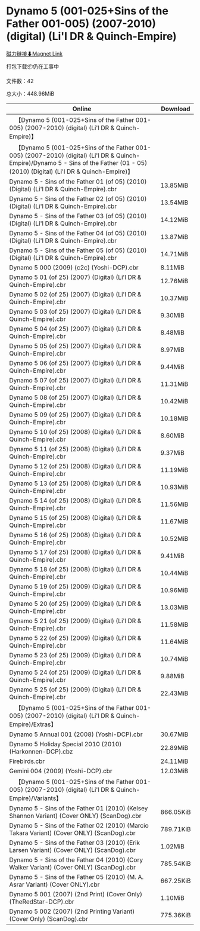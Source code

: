# Dynamo 5 (001-025+Sins of the Father 001-005) (2007-2010) (digital) (Li'l DR & Quinch-Empire)

[磁力链接⬇Magnet Link](magnet:?xt=urn:btih:fe82797b290033cac39723f00fdd4d440e7182a9&dn=Dynamo%205%20%28001-025%2BSins%20of%20the%20Father%20001-005%29%20%282007-2010%29%20%28digital%29%20%28Li%27l%20DR%20%26%20Quinch-Empire%29)

打包下载📦仍在工事中

文件数：42

总大小：448.96MiB

Online | Download
--- | ---
&emsp;【Dynamo 5 (001-025+Sins of the Father 001-005) (2007-2010) (digital) (Li'l DR & Quinch-Empire)】 | 
&emsp;【Dynamo 5 (001-025+Sins of the Father 001-005) (2007-2010) (digital) (Li'l DR & Quinch-Empire)/Dynamo 5 - Sins of the Father (01 - 05) (2010) (Digital) (Li'l DR & Quinch-Empire)】 | 
Dynamo 5 - Sins of the Father 01 (of 05) (2010) (Digital) (Li'l DR & Quinch-Empire).cbr | 13.85MiB
Dynamo 5 - Sins of the Father 02 (of 05) (2010) (Digital) (Li'l DR & Quinch-Empire).cbr | 13.54MiB
Dynamo 5 - Sins of the Father 03 (of 05) (2010) (Digital) (Li'l DR & Quinch-Empire).cbr | 14.12MiB
Dynamo 5 - Sins of the Father 04 (of 05) (2010) (Digital) (Li'l DR & Quinch-Empire).cbr | 13.87MiB
Dynamo 5 - Sins of the Father 05 (of 05) (2010) (Digital) (Li'l DR & Quinch-Empire).cbr | 14.71MiB
Dynamo 5 000 (2009) (c2c) (Yoshi-DCP).cbr | 8.11MiB
Dynamo 5 01 (of 25) (2007) (Digital) (Li'l DR & Quinch-Empire).cbr | 12.76MiB
Dynamo 5 02 (of 25) (2007) (Digital) (Li'l DR & Quinch-Empire).cbr | 10.37MiB
Dynamo 5 03 (of 25) (2007) (Digital) (Li'l DR & Quinch-Empire).cbr | 9.30MiB
Dynamo 5 04 (of 25) (2007) (Digital) (Li'l DR & Quinch-Empire).cbr | 8.48MiB
Dynamo 5 05 (of 25) (2007) (Digital) (Li'l DR & Quinch-Empire).cbr | 8.97MiB
Dynamo 5 06 (of 25) (2007) (Digital) (Li'l DR & Quinch-Empire).cbr | 9.44MiB
Dynamo 5 07 (of 25) (2007) (Digital) (Li'l DR & Quinch-Empire).cbr | 11.31MiB
Dynamo 5 08 (of 25) (2007) (Digital) (Li'l DR & Quinch-Empire).cbr | 10.42MiB
Dynamo 5 09 (of 25) (2007) (Digital) (Li'l DR & Quinch-Empire).cbr | 10.18MiB
Dynamo 5 10 (of 25) (2008) (Digital) (Li'l DR & Quinch-Empire).cbr | 8.60MiB
Dynamo 5 11 (of 25) (2008) (Digital) (Li'l DR & Quinch-Empire).cbr | 9.37MiB
Dynamo 5 12 (of 25) (2008) (Digital) (Li'l DR & Quinch-Empire).cbr | 11.19MiB
Dynamo 5 13 (of 25) (2008) (Digital) (Li'l DR & Quinch-Empire).cbr | 10.93MiB
Dynamo 5 14 (of 25) (2008) (Digital) (Li'l DR & Quinch-Empire).cbr | 11.56MiB
Dynamo 5 15 (of 25) (2008) (Digital) (Li'l DR & Quinch-Empire).cbr | 11.67MiB
Dynamo 5 16 (of 25) (2008) (Digital) (Li'l DR & Quinch-Empire).cbr | 10.52MiB
Dynamo 5 17 (of 25) (2008) (Digital) (Li'l DR & Quinch-Empire).cbr | 9.41MiB
Dynamo 5 18 (of 25) (2008) (Digital) (Li'l DR & Quinch-Empire).cbr | 10.44MiB
Dynamo 5 19 (of 25) (2009) (Digital) (Li'l DR & Quinch-Empire).cbr | 10.96MiB
Dynamo 5 20 (of 25) (2009) (Digital) (Li'l DR & Quinch-Empire).cbr | 13.03MiB
Dynamo 5 21 (of 25) (2009) (Digital) (Li'l DR & Quinch-Empire).cbr | 11.58MiB
Dynamo 5 22 (of 25) (2009) (Digital) (Li'l DR & Quinch-Empire).cbr | 11.64MiB
Dynamo 5 23 (of 25) (2009) (Digital) (Li'l DR & Quinch-Empire).cbr | 10.74MiB
Dynamo 5 24 (of 25) (2009) (Digital) (Li'l DR & Quinch-Empire).cbr | 9.88MiB
Dynamo 5 25 (of 25) (2009) (Digital) (Li'l DR & Quinch-Empire).cbr | 22.43MiB
&emsp;【Dynamo 5 (001-025+Sins of the Father 001-005) (2007-2010) (digital) (Li'l DR & Quinch-Empire)/Extras】 | 
Dynamo 5 Annual 001 (2008) (Yoshi-DCP).cbr | 30.67MiB
Dynamo 5 Holiday Special 2010 (2010) (Harkonnen-DCP).cbz | 22.89MiB
Firebirds.cbr | 24.11MiB
Gemini 004 (2009) (Yoshi-DCP).cbr | 12.03MiB
&emsp;【Dynamo 5 (001-025+Sins of the Father 001-005) (2007-2010) (digital) (Li'l DR & Quinch-Empire)/Variants】 | 
Dynamo 5 - Sins of the Father 01 (2010) (Kelsey Shannon Variant) (Cover ONLY) (ScanDog).cbr | 866.05KiB
Dynamo 5 - Sins of the Father 02 (2010) (Marcio Takara Variant) (Cover ONLY) (ScanDog).cbr | 789.71KiB
Dynamo 5 - Sins of the Father 03 (2010) (Erik Larsen Variant) (Cover ONLY) (ScanDog).cbr | 1.02MiB
Dynamo 5 - Sins of the Father 04 (2010) (Cory Walker Variant) (Cover ONLY) (ScanDog).cbr | 785.54KiB
Dynamo 5 - Sins of the Father 05 (2010) (M. A. Asrar Variant) (Cover ONLY).cbr | 667.25KiB
Dynamo 5 001 (2007) (2nd Print) (Cover Only) (TheRedStar-DCP).cbr | 1.10MiB
Dynamo 5 002 (2007) (2nd Printing Variant) (Cover Only) (ScanDog).cbr | 775.36KiB